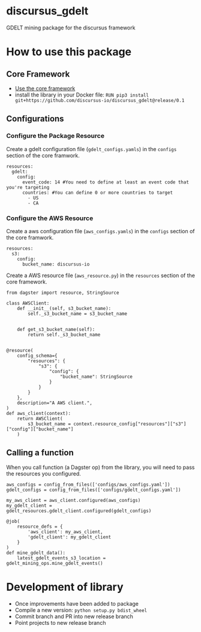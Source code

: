 # discursus_gdelt
GDELT mining package for the discursus framework

# How to use this package
## Core Framework
- [Use the core framework](https://github.com/discursus-io/discursus_core)
- install the library in your Docker file: `RUN pip3 install git+https://github.com/discursus-io/discursus_gdelt@release/0.1`


## Configurations
### Configure the Package Resource
Create a gdelt configuration file (`gdelt_configs.yamls`) in the `configs` section of the core framwork.

```
resources:
  gdelt:
    config:
      event_code: 14 #You need to define at least an event code that you're targeting
      countries: #You can define 0 or more countries to target
        - US
        - CA
```

### Configure the AWS Resource
Create a aws configuration file (`aws_configs.yamls`) in the `configs` section of the core framwork.

```
resources:
  s3:
    config:
      bucket_name: discursus-io
```

Create a AWS resource file (`aws_resource.py`) in the `resources` section of the core framework.

```
from dagster import resource, StringSource

class AWSClient:
    def __init__(self, s3_bucket_name):
        self._s3_bucket_name = s3_bucket_name


    def get_s3_bucket_name(self):
        return self._s3_bucket_name


@resource(
    config_schema={
        "resources": {
            "s3": {
                "config": {
                    "bucket_name": StringSource
                }
            }
        }
    },
    description="A AWS client.",
)
def aws_client(context):
    return AWSClient(
        s3_bucket_name = context.resource_config["resources"]["s3"]["config"]["bucket_name"]
    )
```

## Calling a function
When you call function (a Dagster op) from the library, you will need to pass the resources you configured.

```
aws_configs = config_from_files(['configs/aws_configs.yaml'])
gdelt_configs = config_from_files(['configs/gdelt_configs.yaml'])

my_aws_client = aws_client.configured(aws_configs)
my_gdelt_client = gdelt_resources.gdelt_client.configured(gdelt_configs)

@job(
    resource_defs = {
        'aws_client': my_aws_client,
        'gdelt_client': my_gdelt_client
    }
)
def mine_gdelt_data():
    latest_gdelt_events_s3_location = gdelt_mining_ops.mine_gdelt_events()
```


# Development of library
- Once improvements have been added to package
- Compile a new version: `python setup.py bdist_wheel`
- Commit branch and PR into new release branch
- Point projects to new release branch